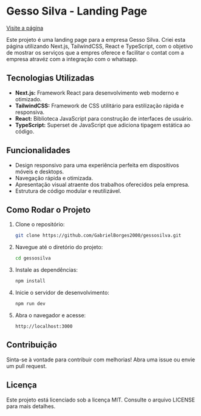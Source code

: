 # Gesso Silva - Landing Page

[Visite a página](https://gessosilva.vercel.app/)

Este projeto é uma landing page para a empresa Gesso Silva. Criei esta página utilizando Next.js, TailwindCSS, React e TypeScript, com o objetivo de mostrar os serviços que a empres oferece e facilitar o contat com a empresa atravéz com a integração com o whatsapp.

## Tecnologias Utilizadas

- **Next.js:** Framework React para desenvolvimento web moderno e otimizado.
- **TailwindCSS:** Framework de CSS utilitário para estilização rápida e responsiva.
- **React:** Biblioteca JavaScript para construção de interfaces de usuário.
- **TypeScript:** Superset de JavaScript que adiciona tipagem estática ao código.

## Funcionalidades

- Design responsivo para uma experiência perfeita em dispositivos móveis e desktops.
- Navegação rápida e otimizada.
- Apresentação visual atraente dos trabalhos oferecidos pela empresa.
- Estrutura de código modular e reutilizável.

## Como Rodar o Projeto

1. Clone o repositório:
   ```bash
   git clone https://github.com/GabrielBorges2000/gessosilva.git
   ```
2. Navegue até o diretório do projeto:
   ```bash
   cd gessosilva
   ```
3. Instale as dependências:
   ```bash
   npm install
   ```
4. Inicie o servidor de desenvolvimento:
   ```bash
   npm run dev
   ```
5. Abra o navegador e acesse:
   ```
   http://localhost:3000
   ```

## Contribuição

Sinta-se à vontade para contribuir com melhorias! Abra uma issue ou envie um pull request.

## Licença

Este projeto está licenciado sob a licença MIT. Consulte o arquivo LICENSE para mais detalhes.
